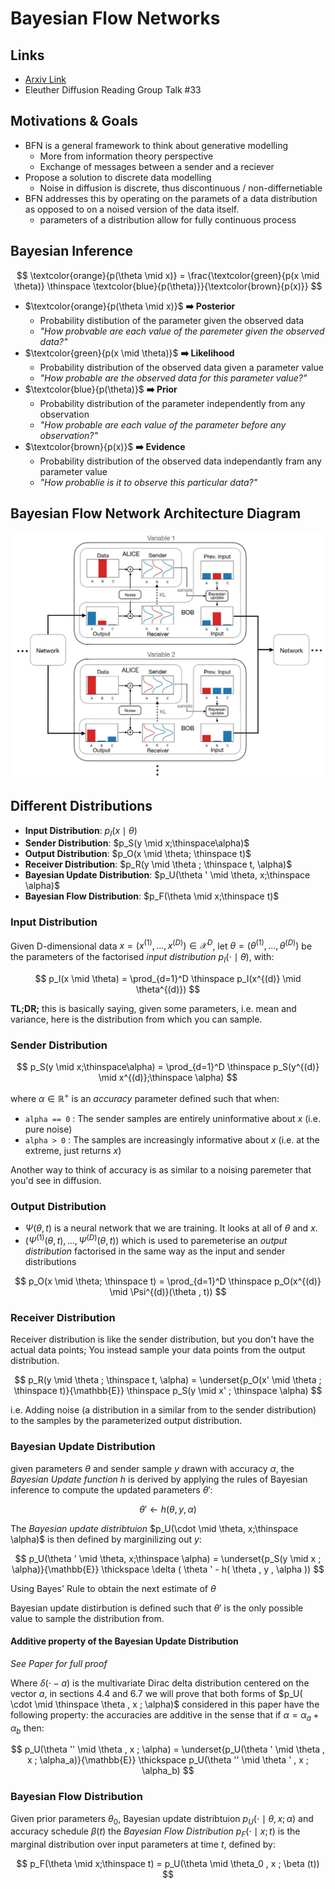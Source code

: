 # Bayesian Flow Networks

## Links

* [Arxiv Link](https://arxiv.org/abs/2308.07037)
* Eleuther Diffusion Reading Group Talk #33

## Motivations & Goals

* BFN is a general framework to think about generative modelling
    * More from information theory perspective
    * Exchange of messages between a sender and a reciever
* Propose a solution to discrete data modelling
    * Noise in diffusion is discrete, thus discontinuous / non-differnetiable
* BFN addresses this by operating on the paramets of a data distribution as opposed to on a noised version of the data itself.
    * parameters of a distribution allow for fully continuous process

## Bayesian Inference

$$
\textcolor{orange}{p(\theta \mid x)} = \frac{\textcolor{green}{p(x \mid \theta)} \thinspace \textcolor{blue}{p(\theta)}}{\textcolor{brown}{p(x)}}
$$

* $\textcolor{orange}{p(\theta \mid x)}$ __➡️ Posterior__
    * Probability distibution of the parameter given the observed data
    * _"How probvable are each value of the paremeter given the observed data?"_
* $\textcolor{green}{p(x \mid \theta)}$ __➡️ Likelihood__
    * Probability distribution of the observed data given a parameter value
    * _"How probable are the observed data for this parameter value?"_
* $\textcolor{blue}{p(\theta)}$ __➡️ Prior__
    * Probability distribution of the parameter independently from any observation
    * _"How probable are each value of the parameter before any observation?"_
* $\textcolor{brown}{p(x)}$ __➡️ Evidence__
    * Probability distribution of the observed data independantly fram any parameter value
    * _"How probablie is it to observe this particular data?"_

## Bayesian Flow Network Architecture Diagram
![Bayesian Flow Network Architecture Diagram, Page 3](./media/bfn/bfn_diagram.jpeg)

## Different Distributions

* __Input Distribution__: $p_I(x \mid \theta)$
* __Sender Distribution__: $p_S(y \mid x;\thinspace\alpha)$
* __Output Distribution__: $p_O(x \mid \theta; \thinspace t)$
* __Receiver Distribution__: $p_R(y \mid \theta ; \thinspace t, \alpha)$
* __Bayesian Update Distribution__: $p_U(\theta ' \mid \theta, x;\thinspace \alpha)$
* __Bayesian Flow Distribution__: $p_F(\theta \mid x;\thinspace t)$

### Input Distribution

Given D-dimensional data $x = (x^{(1)},...,x^{(D)}) \in \mathcal{X}^D$, let $\theta = (\theta^{(1)},...,\theta^{(D)})$ be the parameters of the factorised _input distribution_ $p_I(\cdot \mid \theta)$, with:

$$
p_I(x \mid \theta) = \prod_{d=1}^D \thinspace p_I(x^{(d)} \mid \theta^{(d)})
$$

__TL;DR;__ this is basically saying, given some parameters, i.e. mean and variance, here is the distribution from which you can sample.

### Sender Distribution

$$
p_S(y \mid x;\thinspace\alpha) = \prod_{d=1}^D \thinspace p_S(y^{(d)} \mid x^{(d)};\thinspace \alpha)
$$

where $\alpha \in \mathbb{R}^+$ is an _accuracy_ parameter defined such that when:
    
* `alpha == 0` : The sender samples are entirely uninformative about $x$ (i.e. pure noise)
* `alpha > 0` : The samples are increasingly informative about $x$ (i.e. at the extreme, just returns $x$)

Another way to think of accuracy is as similar to a noising paremeter that you'd see in diffusion.


### Output Distribution

* $\Psi(\theta , t)$ is a neural network that we are training.  It looks at all of $\theta$ and $x$.
* $(\Psi^{(1)}(\theta , t),...,\Psi^{(D)}(\theta , t))$ which is used to paremeterise an _output distribution_ factorised in the same way as the input and sender distributions

$$
p_O(x \mid \theta; \thinspace t) = \prod_{d=1}^D \thinspace p_O(x^{(d)} \mid \Psi^{(d)}(\theta , t))
$$

### Receiver Distribution

Receiver distribution is like the sender distribution, but you don't have the actual data points; You instead sample your data points from the output distribution.

$$
p_R(y \mid \theta ; \thinspace t, \alpha) = \underset{p_O(x' \mid \theta ; \thinspace t)}{\mathbb{E}} \thinspace p_S(y \mid x' ; \thinspace \alpha)
$$

i.e. Adding noise (a distribution in a similar from to the sender distribution) to the samples by the parameterized output distribution.

### Bayesian Update Distribution

given parameters $\theta$ and sender sample $y$ drawn with accuracy $\alpha$, the _Bayesian Update function_ $h$ is derived by applying the rules of Bayesian inference to compute the updated parameters $\theta '$:

$$
\theta ' \leftarrow h(\theta , y, \alpha )
$$

The _Bayesian update distribtuion_ $p_U(\cdot \mid \theta, x;\thinspace \alpha)$ is then defined by marginilizing out $y$:

$$
p_U(\theta ' \mid \theta, x;\thinspace \alpha) = \underset{p_S(y \mid x ; \alpha)}{\mathbb{E}} \thickspace \delta ( \theta ' - h( \theta , y , \alpha ))
$$

Using Bayes' Rule to obtain the next estimate of $\theta$

Bayesian update distirbution is defined such that $\theta '$ is the only possible value to sample the distribution from.

#### Additive property of the Bayesian Update Distribution

_See Paper for full proof_

Where $\delta ( \cdot - a)$ is the multivariate Dirac delta distribution centered on the vector $a$, in sections 4.4 and 6.7 we will prove that both forms of $p_U( \cdot \mid \thinspace \theta , x ; \alpha)$ considered in this paper have the following property: the accuracies are additive in the sense that if $\alpha = \alpha_a + \alpha_b$ then:

$$
p_U(\theta '' \mid \theta , x ; \alpha) = \underset{p_U(\theta ' \mid \theta , x ; \alpha_a)}{\mathbb{E}} \thickspace p_U(\theta '' \mid \theta ' , x ; \alpha_b)
$$

### Bayesian Flow Distribution

Given prior parameters $\theta_0$, Bayesian update distribtuion $p_U( \cdot \mid \theta , x ; \alpha)$ and accuracy schedule $\beta(t)$ the _Bayesian Flow Distribution_ $p_F( \cdot \mid x ; t)$ is the marginal distribution over input parameters at time $t$, defined by:

$$
p_F(\theta \mid x;\thinspace t) = p_U(\theta \mid \theta_0 , x ; \beta (t))
$$